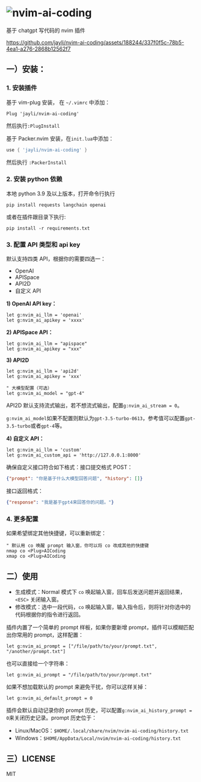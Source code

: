 # ![nvim-ai-coding](https://github.com/jayli/nvim-ai-coding/assets/188244/88a28ce3-3240-4793-9637-ef046eaf269a)

基于 chatgpt 写代码的 nvim 插件

https://github.com/jayli/nvim-ai-coding/assets/188244/337f0f5c-78b5-4ea1-a276-2868b12562f7

## 一）安装：

### 1. 安装插件

基于 vim-plug 安装， 在 `~/.vimrc` 中添加：

```vim
Plug 'jayli/nvim-ai-coding'
```

然后执行`:PlugInstall`

基于 Packer.nvim 安装，在`init.lua`中添加：

```lua
use { 'jayli/nvim-ai-coding' }
```

然后执行 `:PackerInstall`

### 2. 安装 python 依赖

本地 python 3.9 及以上版本，打开命令行执行

```shell
pip install requests langchain openai
```

或者在插件跟目录下执行:

```shell
pip install -r requirements.txt
```

### 3. 配置 API 类型和 api key

默认支持四类 API，根据你的需要四选一：

- OpenAI
- APISpace
- API2D
- 自定义 API

**1) OpenAI API key：**

```vim
let g:nvim_ai_llm = 'openai'
let g:nvim_ai_apikey = 'xxxx'
```

**2) APISpace API：**

```vim
let g:nvim_ai_llm = "apispace"
let g:nvim_ai_apikey = "xxx"
```

**3) API2D**

```vim
let g:nvim_ai_llm = 'api2d'
let g:nvim_ai_apikey = 'xxx'

" 大模型配置（可选）
let g:nvim_ai_model = "gpt-4"
```

API2D 默认支持流式输出，若不想流式输出，配置`g:nvim_ai_stream = 0`。

`g:nvim_ai_model`如果不配置则默认为`gpt-3.5-turbo-0613`，参考值可以配置`gpt-3.5-turbo`或者`gpt-4`等。

**4) 自定义 API：**

```vim
let g:nvim_ai_llm = 'custom'
let g:nvim_ai_custom_api = 'http://127.0.0.1:8000'
```

确保自定义接口符合如下格式：接口提交格式 POST：

```json
{"prompt": "你是基于什么大模型回答问题", "history": []}
```

接口返回格式：

```json
{"response": "我是基于gpt4来回答你的问题。"}
```

### 4. 更多配置

如果希望绑定其他快捷键，可以重新绑定：

```vim
" 默认用 co 唤醒 prompt 输入窗，你可以将 co 改成其他的快捷键
nmap co <Plug>AICoding
xmap co <Plug>AICoding
```

## 二）使用

- 生成模式：Normal 模式下 `co` 唤起输入窗，回车后发送问题并返回结果，`<ESC>` 关闭输入窗。
- 修改模式：选中一段代码，`co` 唤起输入窗，输入指令后，则将针对你选中的代码根据你的指令进行返回。

插件内置了一个简单的 prompt 样板，如果你要新增 prompt，插件可以模糊匹配出你常用的 prompt，这样配置：

```
let g:nvim_ai_prompt = ["/file/path/to/your/prompt.txt", "/another/prompt.txt"]
```

也可以直接给一个字符串：

```
let g:nvim_ai_prompt = "/file/path/to/your/prompt.txt"
```

如果不想加载默认的 prompt 来避免干扰，你可以这样关掉：

```
let g:nvim_ai_default_prompt = 0
```

插件会默认自动记录你的 prompt 历史，可以配置`g:nvim_ai_history_prompt = 0`来关闭历史记录。prompt 历史位于：

- Linux/MacOS：`$HOME/.local/share/nvim/nvim-ai-coding/history.txt`
- Windows：`$HOME/AppData/Local/nvim/nvim-ai-coding/history.txt`

## 三）LICENSE

MIT
